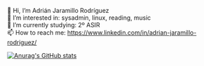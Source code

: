 👋 Hi, I’m Adrián Jaramillo Rodríguez  
👀 I’m interested in: sysadmin, linux, reading, music  
🌱 I’m currently studying: 2º ASIR  
📫 How to reach me: https://www.linkedin.com/in/adrian-jaramillo-rodriguez/

[![Anurag's GitHub stats](https://github-readme-stats.vercel.app/api?username=adriasir123&show_icons=true&theme=radical)](https://github.com/anuraghazra/github-readme-stats)

<!---
adriasir123/adriasir123 is a ✨ special ✨ repository because its `README.md` (this file) appears on your GitHub profile.
You can click the Preview link to take a look at your changes.
--->
